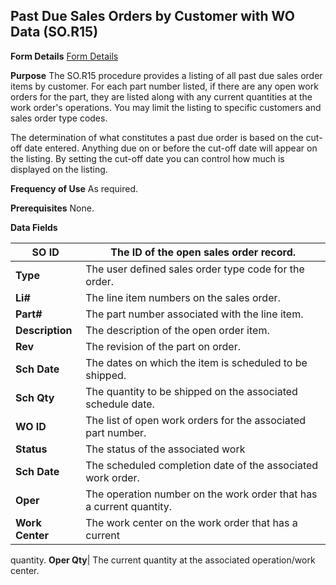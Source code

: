 ## Past Due Sales Orders by Customer with WO Data (SO.R15)
<PageHeader />

**Form Details**
[Form Details](../SO-R15-1/README.md)

**Purpose**
The SO.R15 procedure provides a listing of all past due sales order items by
customer. For each part number listed, if there are any open work orders for
the part, they are listed along with any current quantities at the work
order's operations. You may limit the listing to specific customers and sales
order type codes.

The determination of what constitutes a past due order is based on the cut-off
date entered. Anything due on or before the cut-off date will appear on the
listing. By setting the cut-off date you can control how much is displayed on
the listing.

**Frequency of Use**
As required.

**Prerequisites**
None.

**Data Fields**

| **SO ID**       | The ID of the open sales order record.                              |
| --------------- | ------------------------------------------------------------------- |
| **Type**        | The user defined sales order type code for the order.               |
| **Li#**         | The line item numbers on the sales order.                           |
| **Part#**       | The part number associated with the line item.                      |
| **Description** | The description of the open order item.                             |
| **Rev**         | The revision of the part on order.                                  |
| **Sch Date**    | The dates on which the item is scheduled to be shipped.             |
| **Sch Qty**     | The quantity to be shipped on the associated schedule date.         |
| **WO ID**       | The list of open work orders for the associated part number.        |
| **Status**      | The status of the associated work                                   |
| **Sch Date**    | The scheduled completion date of the associated work order.         |
| **Oper**        | The operation number on the work order that has a current quantity. |
| **Work Center** | The work center on the work order that has a current                |
quantity.
**Oper Qty**|  The current quantity at the associated operation/work center.

<badge text= "Version 8.10.57 " vertical="middle" />

<PageFooter />

